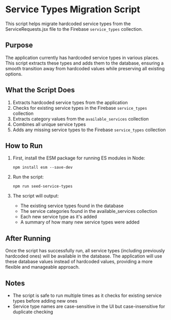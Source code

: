 # Service Types Migration Script

This script helps migrate hardcoded service types from the ServiceRequests.jsx file to the Firebase `service_types` collection.

## Purpose

The application currently has hardcoded service types in various places. This script extracts these types and adds them to the database, ensuring a smooth transition away from hardcoded values while preserving all existing options.

## What the Script Does

1. Extracts hardcoded service types from the application
2. Checks for existing service types in the Firebase `service_types` collection
3. Extracts category values from the `available_services` collection
4. Combines all unique service types
5. Adds any missing service types to the Firebase `service_types` collection

## How to Run

1. First, install the ESM package for running ES modules in Node:
   ```
   npm install esm --save-dev
   ```

2. Run the script:
   ```
   npm run seed-service-types
   ```

3. The script will output:
   - The existing service types found in the database
   - The service categories found in the available_services collection
   - Each new service type as it's added
   - A summary of how many new service types were added

## After Running

Once the script has successfully run, all service types (including previously hardcoded ones) will be available in the database. The application will use these database values instead of hardcoded values, providing a more flexible and manageable approach.

## Notes

- The script is safe to run multiple times as it checks for existing service types before adding new ones
- Service type names are case-sensitive in the UI but case-insensitive for duplicate checking